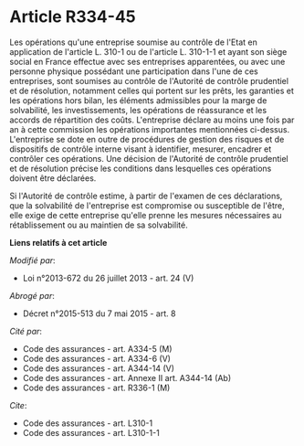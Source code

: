 # Article R334-45

Les opérations qu'une entreprise soumise au contrôle de l'Etat en application de l'article L. 310-1 ou de l'article L.
310-1-1 et ayant son siège social en France effectue avec ses entreprises apparentées, ou avec une personne physique
possédant une participation dans l'une de ces entreprises, sont soumises au contrôle de l'Autorité de contrôle prudentiel et
de résolution, notamment celles qui portent sur les prêts, les garanties et les opérations hors bilan, les éléments
admissibles pour la marge de solvabilité, les investissements, les opérations de réassurance et les accords de répartition
des coûts. L'entreprise déclare au moins une fois par an à cette commission les opérations importantes mentionnées ci-dessus.
L'entreprise se dote en outre de procédures de gestion des risques et de dispositifs de contrôle interne visant à identifier,
mesurer, encadrer et contrôler ces opérations. Une décision de l'Autorité de contrôle prudentiel et de résolution précise les
conditions dans lesquelles ces opérations doivent être déclarées. 

Si l'Autorité de contrôle estime, à partir de l'examen de ces déclarations, que la solvabilité de l'entreprise est compromise
ou susceptible de l'être, elle exige de cette entreprise qu'elle prenne les mesures nécessaires au rétablissement ou au
maintien de sa solvabilité.

**Liens relatifs à cet article**

_Modifié par_:

  - Loi n°2013-672 du 26 juillet 2013 - art. 24 (V)

_Abrogé par_:

  - Décret n°2015-513 du 7 mai 2015 - art. 8

_Cité par_:

  - Code des assurances - art. A334-5 (M)
  - Code des assurances - art. A334-6 (V)
  - Code des assurances - art. A344-14 (V)
  - Code des assurances - art. Annexe II art. A344-14 (Ab)
  - Code des assurances - art. R336-1 (M)

_Cite_:

  - Code des assurances - art. L310-1
  - Code des assurances - art. L310-1-1
